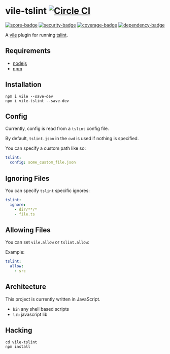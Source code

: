 # vile-tslint [![Circle CI](https://circleci.com/gh/forthright/vile-tslint.svg?style=svg&circle-token=b2617bd7552a6158b6a8267fb454f8dfea0b9e50)](https://circleci.com/gh/forthright/vile-tslint)

[![score-badge](https://vile.io/brentlintner/vile-tslint/badges/score?token=uFywUmzZfbg6UboLzn6R)](https://vile.io/brentlintner/vile-tslint) [![security-badge](https://vile.io/brentlintner/vile-tslint/badges/security?token=uFywUmzZfbg6UboLzn6R)](https://vile.io/brentlintner/vile-tslint) [![coverage-badge](https://vile.io/brentlintner/vile-tslint/badges/coverage?token=uFywUmzZfbg6UboLzn6R)](https://vile.io/brentlintner/vile-tslint) [![dependency-badge](https://vile.io/brentlintner/vile-tslint/badges/dependency?token=uFywUmzZfbg6UboLzn6R)](https://vile.io/brentlintner/vile-tslint)

A [vile](https://vile.io) plugin for running [tslint](https://palantir.github.io/tslint).

## Requirements

- [nodejs](http://nodejs.org)
- [npm](http://npmjs.org)

## Installation

    npm i vile --save-dev
    npm i vile-tslint --save-dev

## Config

Currently, config is read from a `tslint` config file.

By default, `tslint.json` in the `cwd` is used if nothing is specified.

You can specify a custom path like so:

```yaml
tslint:
  config: some_custom_file.json
```

## Ignoring Files

You can specify `tslint` specific ignores:

```yaml
tslint:
  ignore:
    - dir/**/*
    - file.ts
```

## Allowing Files

You can set `vile.allow` or `tslint.allow`:

Example:

```yaml
tslint:
  allow:
    - src
```
## Architecture

This project is currently written in JavaScript.

- `bin` any shell based scripts
- `lib` javascript lib

## Hacking

    cd vile-tslint
    npm install
